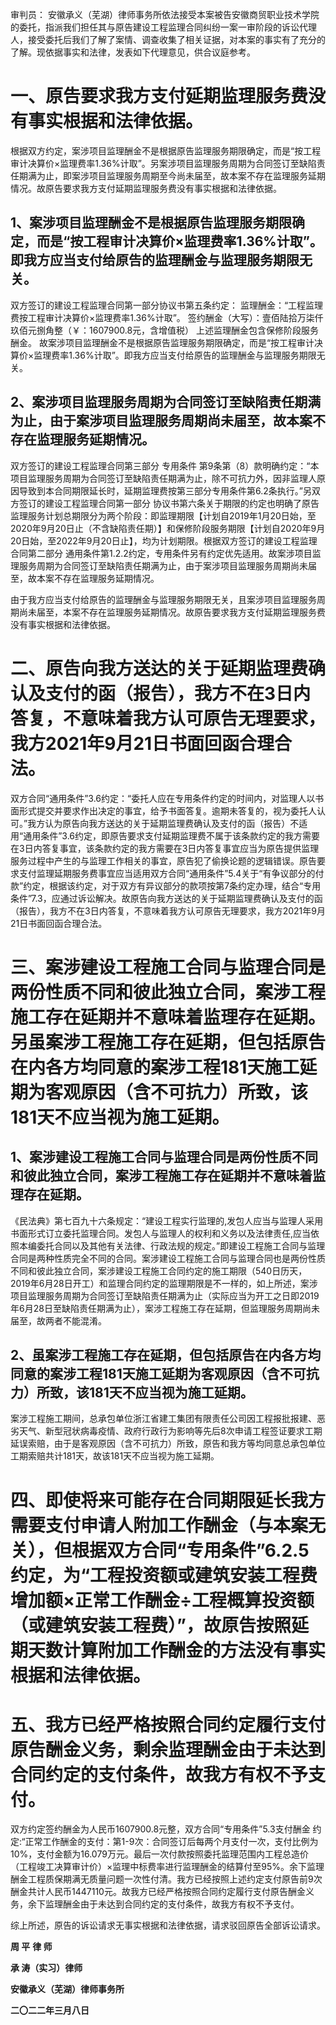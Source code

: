 审判员：
安徽承义（芜湖）律师事务所依法接受本案被告安徽商贸职业技术学院的委托，指派我们担任其与原告建设工程监理合同纠纷一案一审阶段的诉讼代理人，接受委托后我们了解了案情、调查收集了相关证据，对本案的事实有了充分的了解。现依据事实和法律，发表如下代理意见，供合议庭参考。

# 一、原告要求我方支付延期监理服务费没有事实根据和法律依据。

根据双方约定，案涉项目监理酬金不是根据原告监理服务期限确定，而是“按工程审计决算价×监理费率1.36%计取”。另案涉项目监理服务周期为合同签订至缺陷责任期满为止，即案涉项目监理服务周期至今尚未届至，故本案不存在监理服务延期情况。故原告要求我方支付延期监理服务费没有事实根据和法律依据。

## 1、案涉项目监理酬金不是根据原告监理服务期限确定，而是“按工程审计决算价×监理费率1.36%计取”。即我方应当支付给原告的监理酬金与监理服务期限无关。

双方签订的建设工程监理合同第一部分协议书第五条约定：
监理酬金：“工程监理费按工程审计决算价×监理费率1.36%计取”。
签约酬金（大写）：壹佰陆拾万柒仟玖佰元捌角整（￥：1607900.8元，含增值税）
上述监理酬金包含保修阶段服务酬金。
故案涉项目监理酬金不是根据原告监理服务期限确定，而是“按工程审计决算价×监理费率1.36%计取”。即我方应当支付给原告的监理酬金与监理服务期限无关。

## 2、案涉项目监理服务周期为合同签订至缺陷责任期满为止，由于案涉项目监理服务周期尚未届至，故本案不存在监理服务延期情况。

双方签订的建设工程监理合同第三部分 专用条件 第9条第（8）款明确约定：“本项目监理服务周期为合同签订至缺陷责任期满为止，除不可抗力外，因非监理人原因导致到本合同期限延长时，延期监理费按第三部分专用条件第6.2条执行。”另双方签订的建设工程监理合同第一部分 协议书第六条关于期限的约定也明确了原告监理服务计划总期限分为两个阶段：即监理期限【计划自2019年1月20日始，至2020年9月20日止（不含缺陷责任期）】和保修阶段服务期限【计划自2020年9月20日始，至2022年9月20日止】，均为计划期限。根据双方签订的建设工程监理合同第二部分 通用条件第1.2.2约定，专用条件另有约定优先适用。故案涉项目监理服务周期为合同签订至缺陷责任期满为止，由于案涉项目监理服务周期尚未届至，故本案不存在监理服务延期情况。

由于我方应当支付给原告的监理酬金与监理服务期限无关，且案涉项目监理服务周期尚未届至，本案不存在监理服务延期情况。故原告要求我方支付延期监理服务费没有事实根据和法律依据。

# 二、原告向我方送达的关于延期监理费确认及支付的函（报告），我方不在3日内答复，不意味着我方认可原告无理要求，我方2021年9月21日书面回函合理合法。

双方合同“通用条件”3.6约定：“委托人应在专用条件约定的时间内，对监理人以书面形式提交并要求作出决定的事宜，给予书面答复。逾期未答复的，视为委托人认可。”我方认为原告向我方送达的关于延期监理费确认及支付的函（报告）不适用“通用条件”3.6约定，即原告要求支付延期监理费不属于该条款约定的我方需要在3日内答复事宜，该条款约定的我方需要在3日内答复事宜应当为原告提供监理服务过程中产生的与监理工作相关的事宜，原告犯了偷换论题的逻辑错误。原告要求支付监理延期服务费事宜应当适用双方合同“通用条件”5.4关于“有争议部分的付款”约定，根据该约定，对于双方有异议部分的款项按第7条约定办理，结合“专用条件”7.3，应通过诉讼解决。故原告向我方送达的关于延期监理费确认及支付的函（报告），我方不在3日内答复，不意味着我方认可原告无理要求，我方2021年9月21日书面回函合理合法。

# 三、案涉建设工程施工合同与监理合同是两份性质不同和彼此独立合同，案涉工程施工存在延期并不意味着监理存在延期。另虽案涉工程施工存在延期，但包括原告在内各方均同意的案涉工程181天施工延期为客观原因（含不可抗力）所致，该181天不应当视为施工延期。

## 1、案涉建设工程施工合同与监理合同是两份性质不同和彼此独立合同，案涉工程施工存在延期并不意味着监理存在延期。

《民法典》第七百九十六条规定：“建设工程实行监理的,发包人应当与监理人采用书面形式订立委托监理合同。发包人与监理人的权利和义务以及法律责任,应当依照本编委托合同以及其他有关法律、行政法规的规定。”即建设工程施工合同与监理合同是两种性质完全不同的合同。案涉建设工程施工合同与监理合同也是两份性质不同和彼此独立合同，案涉建设工程施工合同约定的施工期限（540日历天，2019年6月28日开工）和监理合同约定的监理期限是不一样的，如上所述，案涉项目监理服务周期为合同签订至缺陷责任期满为止（实际应当为开工之日即2019年6月28日至缺陷责任期满为止），案涉工程施工存在延期，但监理服务周期尚未届至，故两者不能混淆。

## 2、虽案涉工程施工存在延期，但包括原告在内各方均同意的案涉工程181天施工延期为客观原因（含不可抗力）所致，该181天不应当视为施工延期。

案涉工程施工期间，总承包单位浙江省建工集团有限责任公司因工程报批报建、恶劣天气、新型冠状病毒疫情、政府行政行为影响等先后8次申请工程签证要求工期延误索赔，由于是客观原因（含不可抗力）所致，原告和我方等均同意总承包单位工期索赔共计181天，故该181天不应当视为施工延期。

# 四、即使将来可能存在合同期限延长我方需要支付申请人附加工作酬金（与本案无关），但根据双方合同“专用条件”6.2.5约定，为“工程投资额或建筑安装工程费增加额×正常工作酬金÷工程概算投资额（或建筑安装工程费）”，故原告按照延期天数计算附加工作酬金的方法没有事实根据和法律依据。
# 五、我方已经严格按照合同约定履行支付原告酬金义务，剩余监理酬金由于未达到合同约定的支付条件，故我方有权不予支付。

双方约定签约酬金为人民币1607900.8元整，双方合同“专用条件”5.3支付酬金 约定:“正常工作酬金的支付：第1-9次：合同签订后每两个月支付一次，支付比例为10%，支付金额为16.079万元。最后一次付款按照委托监理范围内工程总造价（工程竣工决算审计价）×监理中标费率进行监理酬金的结算付至95%。余下监理酬金工程质保期满无质量问题一次性付清。我方已经按照上述约定支付原告前9次酬金共计人民币1447110元。故我方已经严格按照合同约定履行支付原告酬金义务，余下监理酬金由于未达到合同约定的支付条件，故我方有权不予支付。

综上所述，原告的诉讼请求无事实根据和法律依据，请求驳回原告全部诉讼请求。

 **周 平** **律 师**

 **承 涛（实习）律师**

**安徽承义（芜湖）律师事务所**

**二〇二二年三月八日**